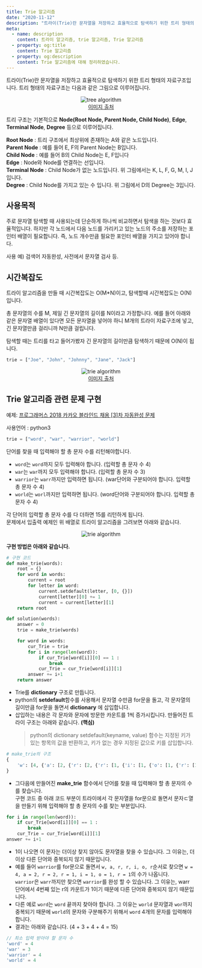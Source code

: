 ```yaml
---
title: Trie 알고리즘
date: "2020-11-12"
description: "트라이(Trie)란 문자열을 저장하고 효율적으로 탐색하기 위한 트리 형태의 자료구조입니다. 트리 형태의 자료구조는 다음과 같은 그림으로 이루어집니다."
meta:
  - name: description
    content: 트라이 알고리즘, trie 알고리즘, Trie 알고리즘
  - property: og:title
    content: Trie 알고리즘
  - property: og:description
    content: Trie 알고리즘에 대해 정리하였습니다.
---
```


트라이(Trie)란 문자열을 저장하고 효율적으로 탐색하기 위한 트리 형태의 자료구조입니다. 트리 형태의 자료구조는 다음과 같은 그림으로 이루어집니다.

<center>
  <figure>
    <img src="https://user-images.githubusercontent.com/22426851/98461577-96c08880-21f0-11eb-8a8d-88017f1efd1b.jpeg" alt="tree algorithm">
    <figcaption style="font-size: 14px;">
      <a href="http://blog.daum.net/servant2342/8382646" target="_blank" rel="noopener noreferrer">이미지 출처</a>
    </figcaption>
  </figure>
</center>

트리 구조는 기본적으로 **Node(Root Node, Parent Node, Child Node)**, **Edge**, **Terminal Node**, **Degree** 등으로 이루어집니다.

**Root Node** : 트리 구조에서 최상위에 존재하는 A와 같은 노드입니다.  
**Parent Node** : 예를 들어 E, F의 Parent Node는 B입니다.  
**Child Node** : 예를 들어 B의 Child Node는 E, F입니다  
**Edge** : Node와 Node를 연결하는 선입니다.  
**Terminal Node** : Child Node가 없는 노드입니다. 위 그림에서는 K, L, F, G, M, I, J입니다.  
**Degree** : Child Node를 가지고 있는 수 입니다. 위 그림에서 D의 Degree는 3입니다.

## 사용목적

주로 문자열 탐색할 때 사용되는데 단순하게 하나씩 비교하면서 탐색을 하는 것보다 효율적입니다. 하지만 각 노드에서 다음 노드를 가리키고 있는 노드의 주소를 저장하는 포인터 배열이 필요합니다. 즉, 노드 개수만큼 필요한 포인터 배열을 가지고 있어야 합니다.

사용 예) 검색어 자동완성, 사전에서 문자열 검사 등.

## 시간복잡도

트라이 알고리즘을 만들 때 시간복잡도는 O(M\*N)이고, 탐색할때 시간복잡도는 O(N)입니다.

총 문자열의 수를 M, 제일 긴 문자열의 길이를 N이라고 가정합니다. 예를 들어 아래와 같은 문자열 배열이 있다면 모든 문자열을 넣어야 하니 M개의 트라이 자료구조에 넣고, 긴 문자열만큼 걸리니까 N만큼 걸립니다.

탐색할 때는 트리를 타고 들어가봤자 긴 문자열의 길이만큼 탐색하기 때문에 O(N)이 됩니다.

```javascript
trie = ["Joe", "John", "Johnny", "Jane", "Jack"]
```

<center>
  <figure>
    <img src="https://user-images.githubusercontent.com/22426851/97883307-0a354680-1d68-11eb-83c0-d4377246bbed.jpg" alt="trie algorithm">
    <figcaption style="font-size: 14px;">
      <a href="https://blog.ilkyu.kr/entry/%ED%8C%8C%EC%9D%B4%EC%8D%AC%EC%97%90%EC%84%9C-Trie-%ED%8A%B8%EB%9D%BC%EC%9D%B4-%EA%B5%AC%ED%98%84%ED%95%98%EA%B8%B0" target="_blank" rel="noopener noreferrer">이미지 출처</a>
    </figcaption>
  </figure>
</center>

## Trie 알고리즘 관련 문제 구현

예제: [프로그래머스 2018 카카오 블라인드 채용 [3]차 자동완성 문제](https://programmers.co.kr/learn/courses/30/lessons/17685)

사용언어 : python3

```javascript
trie = ["word", "war", "warrior", "world"]
```

단어를 찾을 때 입력해야 할 총 문자 수를 리턴해야합니다.

- `word`는 `word`까지 모두 입력해야 합니다. (입력할 총 문자 수 4)
- `war`는 `war`까지 모두 입력해야 합니다. (입력할 총 문자 수 3)
- `warrior`는 `warr`까지만 입력하면 됩니다. (war단어와 구분되어야 합니다. 입력할 총 문자 수 4)
- `world`는 `worl`까지만 입력하면 됩니다. (word단어와 구분되어야 합니다. 입력할 총 문자 수 4)

각 단어의 입력할 총 문자 수를 다 더하면 15를 리턴하게 됩니다.  
문제에서 입출력 예제인 위 배열로 트라이 알고리즘을 그려보면 아래와 같습니다.

<center>
  <figure>
    <img src="https://user-images.githubusercontent.com/22426851/98465231-3428b600-220b-11eb-9721-01daf7f092dd.png" alt="trie algorithm">
  </figure>
</center>

**구현 방법은 아래와 같습니다.**

```python
# 구현 코드
def make_trie(words):
    root = {}
    for word in words:
        current = root
        for letter in word:
            current.setdefault(letter, [0, {}])
            current[letter][0] += 1
            current = current[letter][1]
    return root

def solution(words):
    answer = 0
    trie = make_trie(words)

    for word in words:
        cur_Trie = trie
        for i in range(len(word)):
            if cur_Trie[word[i]][0] == 1 :
                break
            cur_Trie = cur_Trie[word[i]][1]
        answer += i+1
    return answer
```

- Trie를 **dictionary** 구조로 만듭니다.
- python의 **setdefault**함수를 사용해서 문자열 수만큼 for문을 돌고, 각 문자열의 길이만큼 for문을 돌면서 **dictionary** 에 삽입합니다.
- 삽입하는 내용은 각 문자와 문자에 방문한 카운트를 1씩 증가시킵니다. 만들어진 트라이 구조는 아래와 같습니다. **(핵심)**
  > python의 dictionary setdefault(keyname, value) 함수는 지정된 키가 있는 항목의 값을 반환하고, 키가 없는 경우 지정된 값으로 키를 삽입합니다.

```python
# make_trie의 구조
{
    'w': [4, {'a': [2, {'r': [2, {'r': [1, {'i': [1, {'o': [1, {'r': [1, {}]}]}]}]}]}], 'o': [2, {'r': [2, {'d': [1, {}], 'l': [1, {'d': [1, {}]}]}]}]}]
}
```

- 그다음에 만들어진 **make_trie** 함수에서 단어를 찾을 때 입력해야 할 총 문자의 수를 찾습니다.  
  구현 코드 중 아래 코드 부분이 트라이에서 각 문자열을 for문으로 돌면서 문자ㄷ열을 만들기 위해 입력해야 할 총 문자의 수를 찾는 부분입니다.

```python
for i in range(len(word)):
    if cur_Trie[word[i]][0] == 1 :
        break
    cur_Trie = cur_Trie[word[i]][1]
answer += i+1
```

- 1이 나오면 이 문자는 더이상 찾지 않아도 문자열을 찾을 수 있습니다. 그 이유는, 더이상 다른 단어와 중복되지 않기 때문입니다.
- 예를 들어 `warrior`를 for문으로 돌면서 `w, a, r, r, i, o, r`순서로 찾으면 `w = 4, a = 2, r = 2, r = 1, i = 1, o = 1, r = 1`의 수가 나옵니다.  
  `warrior`은 `warr`까지만 찾으면 `warrior`를 완성 할 수 있습니다. 그 이유는, warr 단어에서 4번째 있는 r의 카운트가 1이기 때문에 다른 단어와 중복되지 않기 때문입니다.
- 다른 예로 `word`는 `word` 끝까지 찾아야 합니다. 그 이유는 `world` 문자열과 `wor`까지 중복되기 때문에 `world`의 문자와 구분해주기 위해서 `word` 4개의 문자를 입력해야 합니다.
- 결과는 아래와 같습니다. (4 + 3 + 4 + 4 = 15)

```javascript
// 최소 입력 받아야 할 문자 수
'word' = 4
'war' = 3
'warrior' = 4
'world' = 4
```
